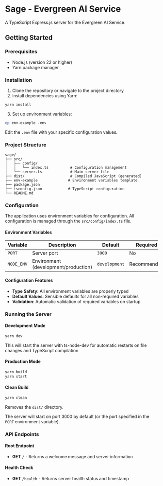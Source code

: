 # Sage - Evergreen AI Service

A TypeScript Express.js server for the Evergreen AI Service.

## Getting Started

### Prerequisites

- Node.js (version 22 or higher)
- Yarn package manager

### Installation

1. Clone the repository or navigate to the project directory
2. Install dependencies using Yarn:

```bash
yarn install
```

3. Set up environment variables:

```bash
cp env-example .env
```

Edit the `.env` file with your specific configuration values.

### Project Structure

```
sage/
├── src/
│   ├── config/
│   │   └── index.ts          # Configuration management
│   └── server.ts             # Main server file
├── dist/                     # Compiled JavaScript (generated)
├── env-example              # Environment variables template
├── package.json
├── tsconfig.json            # TypeScript configuration
└── README.md
```

### Configuration

The application uses environment variables for configuration. All configuration is managed through the `src/config/index.ts` file.

#### Environment Variables

| Variable | Description | Default | Required |
|----------|-------------|---------|----------|
| `PORT` | Server port | `3000` | No |
| `NODE_ENV` | Environment (development/production) | `development` | Recommended |

#### Configuration Features

- **Type Safety**: All environment variables are properly typed
- **Default Values**: Sensible defaults for all non-required variables
- **Validation**: Automatic validation of required variables on startup

### Running the Server

#### Development Mode
```bash
yarn dev
```
This will start the server with ts-node-dev for automatic restarts on file changes and TypeScript compilation.

#### Production Mode
```bash
yarn build
yarn start
```

#### Clean Build
```bash
yarn clean
```
Removes the `dist/` directory.

The server will start on port 3000 by default (or the port specified in the `PORT` environment variable).

### API Endpoints

#### Root Endpoint
- **GET** `/` - Returns a welcome message and server information

#### Health Check
- **GET** `/health` - Returns server health status and timestamp

